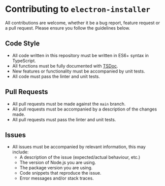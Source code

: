 # Contributing to `electron-installer`

All contributions are welcome, whether it be a bug report, feature request or a pull request. Please ensure you follow the guidelines below.

## Code Style
- All code written in this repository must be written in ES6+ syntax in TypeScript.
- All functions must be fully documented with [TSDoc](https://tsdoc.org/).
- New features or functionality must be accompanied by unit tests.
- All code must pass the linter and unit tests.

## Pull Requests
- All pull requests must be made against the `main` branch.
- All pull requests must be accompanied by a description of the changes made.
- All pull requests must pass the linter and unit tests.

## Issues
- All issues must be accompanied by relevant information, this may include:
  - A description of the issue (expected/actual behaviour, etc.)
  - The version of Node.js you are using.
  - The package version you are using.
  - Code snippets that reproduce the issue.
  - Error messages and/or stack traces.